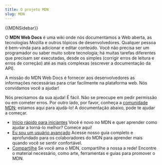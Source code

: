 ```yaml
---
title: O projeto MDN
slug: MDN
---
```

{{MDNSidebar}}

O **MDN Web Docs** é uma wiki onde nós documentamos a Web aberta, as tecnologias Mozilla e outros tópicos de desenvolvedores. Qualquer pessoa é bem-vinda para adicionar e editar conteúdo. Você não precisa ser um programador ou saber muito sobre tecnologia; há muitas tarefas diferentes que precisam ser executadas, desde os simples (corrigir erros de leitura e erros de correção) até as mais complexas (escrever a documentação da API).

A missão do MDN Web Docs é fornecer aos desenvolvedores as informações necessárias para criar facilmente na plataforma web. Nós convidamos você a ajudar!

Nós precisamos da sua ajuda! É fácil. Não se preocupe em pedir permissão ou em cometer erros. Por outro lado, por favor, conheça a [comunidade MDN](/pt-BR/docs/MDN/Comunidade); estamos aqui para ajudá-lo! A documentação abaixo, pode te ajudar a começar.

- [Início rápido para iniciantes](/pt-BR/docs/MDN/Primeiros_Passos) Você é novo no MDN e quer aprender como ajudar a torná-lo melhor? Comece aqui!
- [Eu sou um usuário avançado](/pt-BR/docs/MDN/Contribute) Acesse nosso guia completo e aprofundado para os colaboradores do MDN para aprender mais quando você se sentir confortável.
- [Compartilhe](/pt-BR/docs/MDN/Promote) Se você ama o MDN, compartilhe a nossa a rede! Encontre o material necessário, como arte, ferramentas e guias para promover o MDN.
